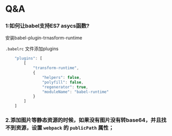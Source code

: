 # Q&A

### 1:如何让babel支持ES7 asycs函数?
安装babel-plugin-trnasform-runtime

`.babelrc` 文件添加plugins
```javascript
    "plugins": [
        [
            "transform-runtime",
            {
                "helpers": false,
                "polyfill": false,
                "regenerator": true,
                "moduleName": "babel-runtime"
            }
        ]
    ]
```

### 2.添加图片等静态资源的时候，如果没有图片没有转base64，并且找不到资源，设置 `webpack` 的 `publicPath` 属性；

